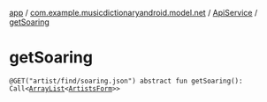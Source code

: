 [app](../../index.md) / [com.example.musicdictionaryandroid.model.net](../index.md) / [ApiService](index.md) / [getSoaring](./get-soaring.md)

# getSoaring

`@GET("artist/find/soaring.json") abstract fun getSoaring(): Call<`[`ArrayList`](https://kotlinlang.org/api/latest/jvm/stdlib/kotlin.collections/-array-list/index.html)`<`[`ArtistsForm`](../../com.example.musicdictionaryandroid.model.entity/-artists-form/index.md)`>>`